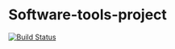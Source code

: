 # Software-tools-project
[![Build Status](https://travis-ci.org/NikolayySt/Software-tools-project.svg)](https://travis-ci.org/NikolayySt/Software-tools-project)
